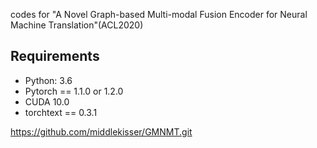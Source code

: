 codes for "A Novel Graph-based Multi-modal Fusion Encoder for Neural Machine Translation"(ACL2020)

## Requirements

* Python: 3.6
* Pytorch == 1.1.0 or 1.2.0
* CUDA 10.0
* torchtext == 0.3.1

https://github.com/middlekisser/GMNMT.git
